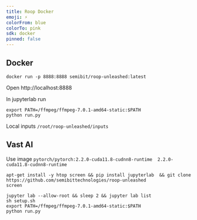 ```yaml
---
title: Roop Docker
emoji: ⚡
colorFrom: blue
colorTo: pink
sdk: docker
pinned: false
---
```


## Docker
```
docker run -p 8888:8888 semibit/roop-unleashed:latest
```
Open http://localhost:8888

In jupyterlab run
```
export PATH=/ffmpeg/ffmpeg-7.0.1-amd64-static:$PATH
python run.py
```

Local inputs `/root/roop-unleashed/inputs`

## Vast AI

Use image `pytorch/pytorch:2.2.0-cuda11.8-cudnn8-runtime  2.2.0-cuda11.8-cudnn8-runtime`

```
apt-get install -y htop screen && pip install jupyterlab  && git clone https://github.com/semibittechnologies/roop-unleashed
screen

jupyter lab --allow-root && sleep 2 && jupyter lab list
sh setup.sh
export PATH=/ffmpeg/ffmpeg-7.0.1-amd64-static:$PATH
python run.py
```

